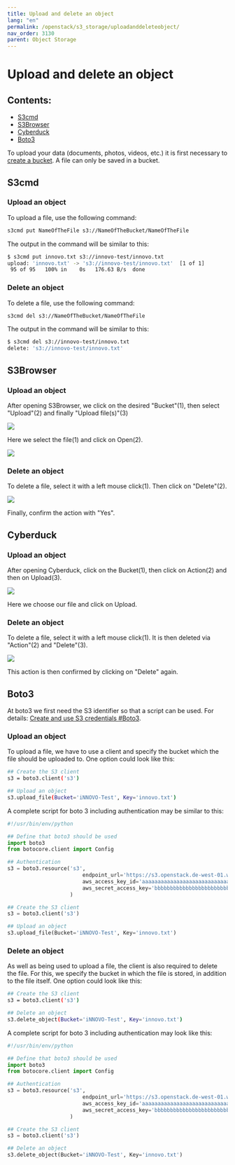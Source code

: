 ```yaml
---
title: Upload and delete an object
lang: "en"
permalink: /openstack/s3_storage/uploadanddeleteobject/
nav_order: 3130
parent: Object Storage
---
```


# Upload and delete an object

## Contents:

- [S3cmd](#s3cmd)
- [S3Browser](#s3browser)
- [Cyberduck](#cyberduck)
- [Boto3](#boto3)

To upload your data (documents, photos, videos, etc.) it is first necessary to [create a bucket](/openstack/storage/s3_documentation/createanddeletebucket/).
A file can only be saved in a bucket.

## S3cmd

### Upload an object

To upload a file, use the following command:

```bash
s3cmd put NameOfTheFile s3://NameOfTheBucket/NameOfTheFile
```

The output in the command will be similar to this:

```bash
$ s3cmd put innovo.txt s3://innovo-test/innovo.txt
upload: 'innovo.txt' -> 's3://innovo-test/innovo.txt'  [1 of 1]
 95 of 95   100% in    0s   176.63 B/s  done
```

### Delete an object

To delete a file, use the following command:

```bash
s3cmd del s3://NameOfTheBucket/NameOfTheFile
```

The output in the command will be similar to this:

```bash
$ s3cmd del s3://innovo-test/innovo.txt
delete: 's3://innovo-test/innovo.txt'
```

## S3Browser

### Upload an object

After opening S3Browser, we click on the desired "Bucket"(1), then select "Upload"(2) and finally "Upload file(s)"(3)

![](attachments/UploadAndDeleteObject1.png)

Here we select the file(1) and click on Open(2).

![](attachments/UploadAndDeleteObject2.png)

### Delete an object

To delete a file, select it with a left mouse click(1). Then click on "Delete"(2).

![](attachments/UploadAndDeleteObject3.png)

Finally, confirm the action with "Yes".

## Cyberduck

### Upload an object

After opening Cyberduck, click on the Bucket(1), then click on Action(2) and then on Upload(3).

![](attachments/UploadAndDeleteObject4.png)

Here we choose our file and click on Upload.

### Delete an object

To delete a file, select it with a left mouse click(1). It is then deleted via "Action"(2) and "Delete"(3).

![](attachments/UploadAndDeleteObject5.png)

This action is then confirmed by clicking on "Delete" again.

## Boto3

At boto3 we first need the S3 identifier so that a script can be used. For details: [Create and use S3 credentials #Boto3](/openstack/storage/s3_documentation/createanduses3credentials/#boto3).

### Upload an object

To upload a file, we have to use a client and specify the bucket which the file should be uploaded to.
One option could look like this:

```bash
## Create the S3 client
s3 = boto3.client('s3')

## Upload an object
s3.upload_file(Bucket='iNNOVO-Test', Key='innovo.txt')
```

A complete script for boto 3 including authentication may be similar to this:

```python
#!/usr/bin/env/python

## Define that boto3 should be used
import boto3
from botocore.client import Config

## Authentication
s3 = boto3.resource('s3',
                        endpoint_url='https://s3.openstack.de-west-01.wiit-cloud.io',
                        aws_access_key_id='aaaaaaaaaaaaaaaaaaaaaaaaaaaaaaaa',
                        aws_secret_access_key='bbbbbbbbbbbbbbbbbbbbbbbbbbbbbbbbbb',
                    )

## Create the S3 client
s3 = boto3.client('s3')

## Upload an object
s3.upload_file(Bucket='iNNOVO-Test', Key='innovo.txt')
```

### Delete an object

As well as being used to upload a file, the client is also required to delete the file.
For this, we specify the bucket in which the file is stored, in addition to the file itself.
One option could look like this:

```bash
## Create the S3 client
s3 = boto3.client('s3')

## Delete an object
s3.delete_object(Bucket='iNNOVO-Test', Key='innovo.txt')
```

A complete script for boto 3 including authentication may look like this:

```python
#!/usr/bin/env/python

## Define that boto3 should be used
import boto3
from botocore.client import Config

## Authentication
s3 = boto3.resource('s3',
                        endpoint_url='https://s3.openstack.de-west-01.wiit-cloud.io',
                        aws_access_key_id='aaaaaaaaaaaaaaaaaaaaaaaaaaaaaaaa',
                        aws_secret_access_key='bbbbbbbbbbbbbbbbbbbbbbbbbbbbbbbbbb',
                    )

## Create the S3 client
s3 = boto3.client('s3')

## Delete an object
s3.delete_object(Bucket='iNNOVO-Test', Key='innovo.txt')
```
